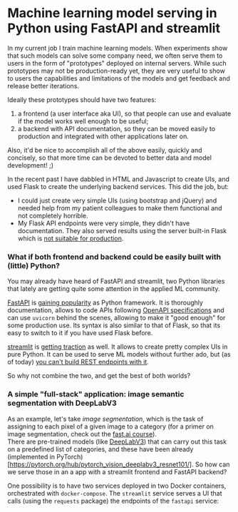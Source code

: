 # Machine learning model serving in Python using FastAPI and streamlit

In my current job I train machine learning models. When experiments show that such models can solve some company need, we often serve them to users in the form of "prototypes" deployed on internal servers. While such prototypes may not be production-ready yet, they are very useful to show to users the capabilities and limitations of the models and get feedback and release better iterations.

Ideally these prototypes should have two features:
1. a frontend (a user interface aka UI), so that people can use and evaluate if the model works well enough to be useful;
2. a backend with API documentation, so they can be moved easily to production and integrated with other applications later on. 

Also, it'd be nice to accomplish all of the above easily, quickly and concisely, so that more time can be devoted to better data and model development! ;)

In the recent past I have dabbled in HTML and Javascript to create UIs, and used Flask to create the underlying backend services. This did the job, but:

- I could just create very simple UIs (using bootstrap and jQuery) and needed help from my patient colleagues to make them functional and not completely horrible.
- My Flask API endpoints were very simple, they didn't have documentation. They also served results using the server built-in Flask which is [not suitable for production](https://flask.palletsprojects.com/en/1.1.x/deploying/).

### What if both frontend and backend could be easily built with (little) Python?

You may already have heard of FastAPI and streamlit, two Python libraries that lately are getting quite some attention in the applied ML community. 

[FastAPI](https://fastapi.tiangolo.com/) is [gaining popularity](https://twitter.com/honnibal/status/1272513991101775872) as Python framework. It is thoroughly documentation, allows to code APIs following [OpenAPI specifications](https://en.wikipedia.org/wiki/OpenAPI_Specification) and can use `uvicorn` behind the scenes, allowing to make it "good enough" for some production use. Its syntax is also similar to that of Flask, so that its easy to switch to it if you have used Flask before.

[streamlit](https://www.streamlit.io/) is [getting traction](https://twitter.com/streamlit/status/1272892481470857232?s=20) as well. It allows to create pretty complex UIs in pure Python. It can be used to serve ML models without further ado, but (as of today) [you can't build REST endpoints with it](https://github.com/streamlit/streamlit/issues/439).

So why not combine the two, and get the best of both worlds?

### A simple "full-stack" application: image semantic segmentation with DeepLabV3

As an example, let's take *image segmentation*, which is the task of assigning to each pixel of a given image to a category (for a primer on image segmentation, check out the [fast.ai course](https://course.fast.ai/videos/?lesson=3)).  
There are pre-trained models (like [DeepLabV3](https://arxiv.org/pdf/1706.05587.pdf)) that can carry out this task on a predefined list of categories, and these have been already (implemented in PyTorch)[https://pytorch.org/hub/pytorch_vision_deeplabv3_resnet101/]. So how can we serve those in an a app with a streamlit frontend and FastAPI backend?

One possibility is to have two services deployed in two Docker containers, orchestrated with `docker-compose`. The `streamlit` service serves a UI that calls (using the `requests` package) the endpoints of the `fastapi` service:

